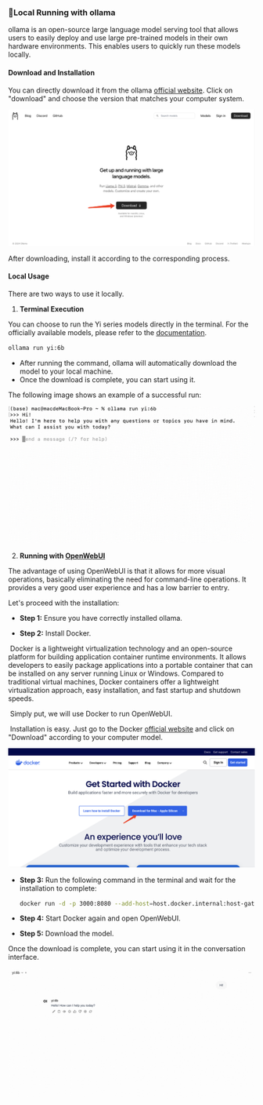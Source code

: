 ### 🌟Local Running with ollama

ollama is an open-source large language model serving tool that allows users to easily deploy and use large pre-trained models in their own hardware environments. This enables users to quickly run these models locally.

#### Download and Installation

You can directly download it from the ollama [official website](https://ollama.com/). Click on "download" and choose the version that matches your computer system.

![ollama](../../../assets/ollama-1.png)

After downloading, install it according to the corresponding process.

#### Local Usage

There are two ways to use it locally.

1. **Terminal Execution**

You can choose to run the Yi series models directly in the terminal. For the officially available models, please refer to the [documentation](https://ollama.com/library/yi).

``````bash
ollama run yi:6b
``````

- After running the command, ollama will automatically download the model to your local machine.
- Once the download is complete, you can start using it.

The following image shows an example of a successful run:

![image-20240615142555895](../../../assets/ollama-7.png)

2. **Running with [OpenWebUI](https://openwebui.com/)**

The advantage of using OpenWebUI is that it allows for more visual operations, basically eliminating the need for command-line operations. It provides a very good user experience and has a low barrier to entry.

Let's proceed with the installation:

- **Step 1:** Ensure you have correctly installed ollama.

- **Step 2:** Install Docker.

​	Docker is a lightweight virtualization technology and an open-source platform for building application container runtime environments. It allows developers to easily package applications into a portable container that can be installed on any server running Linux or Windows. Compared to traditional virtual machines, Docker containers offer a lightweight virtualization approach, easy installation, and fast startup and shutdown speeds.

​	Simply put, we will use Docker to run OpenWebUI.

​	Installation is easy. Just go to the Docker [official website](https://www.docker.com/get-started/) and click on "Download" according to your computer model.

![image-20240615143628193](../../../assets/ollama-4.png)

- **Step 3:** Run the following command in the terminal and wait for the installation to complete:

  ``````bash
  docker run -d -p 3000:8080 --add-host=host.docker.internal:host-gateway -v open-webui:/app/backend/data --name open-webui --restart always ghcr.io/open-webui/open-webui:main
  ``````

- **Step 4:** Start Docker again and open OpenWebUI.

- **Step 5:** Download the model.


Once the download is complete, you can start using it in the conversation interface.

![image-20240615144527559](../../../assets/ollama-8.png)